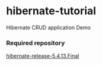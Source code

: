 # hibernate-tutorial

   Hibernate CRUD application Demo

  ### Required repository
   [hibernate-release-5.4.13.Final](http://sourceforge.net/projects/hibernate/files/hibernate-orm/5.4.13.Final/hibernate-release-5.4.13.Final.zip/download)
